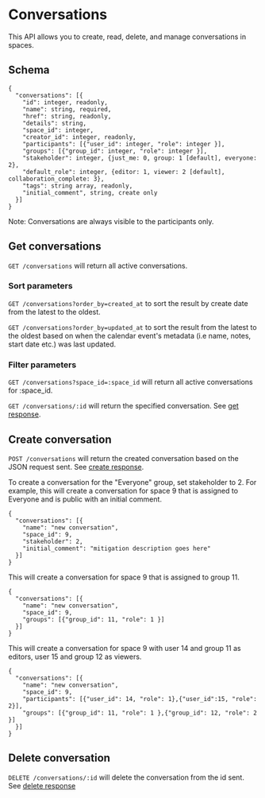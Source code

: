 Conversations
========

This API allows you to create, read, delete, and manage conversations in spaces.

Schema  <a name='schema'></a>
------------
```
{
  "conversations": [{
    "id": integer, readonly,
    "name": string, required,
    "href": string, readonly,
    "details": string,
    "space_id": integer,
    "creator_id": integer, readonly,
    "participants": [{"user_id": integer, "role": integer }],
    "groups": [{"group_id": integer, "role": integer }],
    "stakeholder": integer, {just_me: 0, group: 1 [default], everyone: 2},
    "default_role": integer, {editor: 1, viewer: 2 [default], collaboration_complete: 3},
    "tags": string array, readonly,
    "initial_comment", string, create only
  }]
}
```

Note: Conversations are always visible to the participants only.

Get conversations
------------
`GET /conversations` will return all active conversations.

### Sort parameters
`GET /conversations?order_by=created_at` to sort the result by create date from the latest to the oldest.

`GET /conversations?order_by=updated_at` to sort the result from the latest to the oldest based on when the calendar event's metadata (i.e name, notes, start date etc.) was last updated.

### Filter parameters
`GET /conversations?space_id=:space_id` will return all active conversations for :space_id.

`GET /conversations/:id` will return the specified conversation. See [get response](responses.md#get).

Create conversation
-----------
`POST /conversations` will return the created conversation based on the JSON request sent. See [create response](responses.md#create).


To create a conversation for the "Everyone" group, set stakeholder to 2. For example, this will create a conversation for space 9 that
is assigned to Everyone and is public with an initial comment.
```
{
  "conversations": [{
    "name": "new conversation",
    "space_id": 9,
    "stakeholder": 2,
    "initial_comment": "mitigation description goes here"
  }]
}
```

This will create a conversation for space 9 that is assigned to group 11.
```
{
  "conversations": [{
    "name": "new conversation",
    "space_id": 9,
    "groups": [{"group_id": 11, "role": 1 }]
  }]
}
```

This will create a conversation for space 9 with user 14 and group 11 as editors, user 15 and group 12 as viewers.
```
{
  "conversations": [{
    "name": "new conversation",
    "space_id": 9,
    "participants": [{"user_id": 14, "role": 1},{"user_id":15, "role": 2}],
    "groups": [{"group_id": 11, "role": 1 },{"group_id": 12, "role": 2 }]
  }]
}
```

Delete conversation
---------------
`DELETE /conversations/:id` will delete the conversation from the id sent. See [delete response](responses.md#delete)


